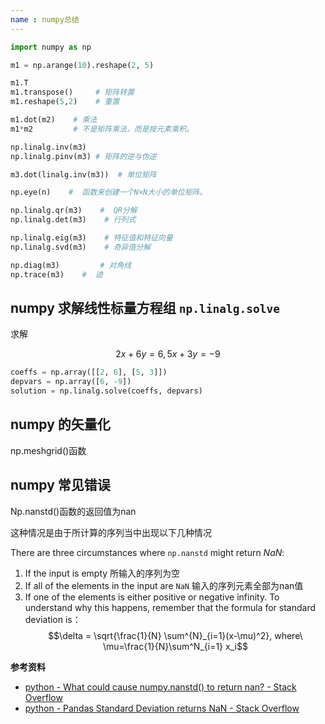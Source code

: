 ```yaml
---
name : numpy总结
---
```





```python
import numpy as np

m1 = np.arange(10).reshape(2, 5)

m1.T
m1.transpose()     # 矩阵转置
m1.reshape(5,2)    # 重置

m1.dot(m2)    # 乘法
m1*m2         # 不是矩阵乘法，而是按元素乘积。

np.linalg.inv(m3) 
np.linalg.pinv(m3) # 矩阵的逆与伪逆

m3.dot(linalg.inv(m3))  # 单位矩阵

np.eye(n)    #  函数来创建一个N×N大小的单位矩阵。

np.linalg.qr(m3)    #  QR分解
np.linalg.det(m3)    # 行列式

np.linalg.eig(m3)    # 特征值和特征向量
np.linalg.svd(m3)    # 奇异值分解

np.diag(m3)         # 对角线
np.trace(m3)    #  迹
```

##  numpy 求解线性标量方程组  `np.linalg.solve`

求解

$$ 2x + 6y = 6, 5x + 3y = -9  $$

```python
coeffs = np.array([[2, 6], [5, 3]])
depvars = np.array([6, -9])
solution = np.linalg.solve(coeffs, depvars)
```

##  numpy 的矢量化

np.meshgrid()函数



## numpy 常见错误

Np.nanstd()函数的返回值为nan

这种情况是由于所计算的序列当中出现以下几种情况

There are three circumstances where `np.nanstd` might return _NaN_:

1.  If the input is empty 所输入的序列为空
2.  If all of the elements in the input are `NaN` 输入的序列元素全部为nan值
3.  If one of the elements is either positive or negative infinity. To understand why this happens, remember that the formula for standard deviation is：
    $$\delta = \sqrt{\frac{1}{N} \sum^{N}_{i=1}(x-\mu)^2}, where\ \mu=\frac{1}{N}\sum^N_{i=1} x_i$$

**参考资料**

- [python - What could cause numpy.nanstd() to return nan? - Stack Overflow](https://stackoverflow.com/questions/28954429/what-could-cause-numpy-nanstd-to-return-nan)
- [python - Pandas Standard Deviation returns NaN - Stack Overflow](https://stackoverflow.com/questions/32130954/pandas-standard-deviation-returns-nan)

